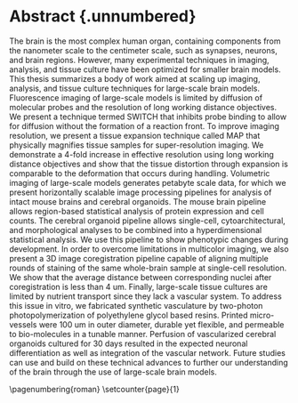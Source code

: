 # Abstract {.unnumbered}

<!-- This is the abstract -->

The brain is the most complex human organ, containing components from the nanometer scale to the centimeter scale, such as synapses, neurons, and brain regions. However, many experimental techniques in imaging, analysis, and tissue culture have been optimized for smaller brain models. This thesis summarizes a body of work aimed at scaling up imaging, analysis, and tissue culture techniques for large-scale brain models. Fluorescence imaging of large-scale models is limited by diffusion of molecular probes and the resolution of long working distance objectives. We present a technique termed SWITCH that inhibits probe binding to allow for diffusion without the formation of a reaction front. To improve imaging resolution, we present a tissue expansion technique called MAP that physically magnifies tissue samples for super-resolution imaging. We demonstrate a 4-fold increase in effective resolution using long working distance objectives and show that the tissue distortion through expansion is comparable to the deformation that occurs during handling. Volumetric imaging of large-scale models generates petabyte scale data, for which we present horizontally scalable image processing pipelines for analysis of intact mouse brains and cerebral organoids. The mouse brain pipeline allows region-based statistical analysis of protein expression and cell counts. The cerebral organoid pipeline allows single-cell, cytoarchitectural, and morphological analyses to be combined into a hyperdimensional statistical analysis. We use this pipeline to show phenotypic changes during development. In order to overcome limitations in multicolor imaging, we also present a 3D image coregistration pipeline capable of aligning multiple rounds of staining of the same whole-brain sample at single-cell resolution. We show that the average distance between corresponding nuclei after coregistration is less than 4 um. Finally, large-scale tissue cultures are limited by nutrient transport since they lack a vascular system. To address this issue in vitro, we fabricated synthetic vasculature by two-photon photopolymerization of polyethylene glycol based resins. Printed micro-vessels were 100 um in outer diameter, durable yet flexible, and permeable to bio-molecules in a tunable manner. Perfusion of vascularized cerebral organoids cultured for 30 days resulted in the expected neuronal differentiation as well as integration of the vascular network. Future studies can use and build on these technical advances to further our understanding of the brain through the use of large-scale brain models.

\pagenumbering{roman}
\setcounter{page}{1}
